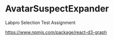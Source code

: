 # AvatarSuspectExpander
Labpro Selection Test Assignment

https://www.npmjs.com/package/react-d3-graph
